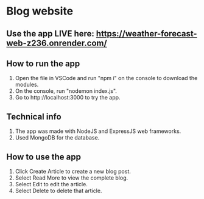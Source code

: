 # Blog website

## Use the app LIVE here: https://weather-forecast-web-z236.onrender.com/

## How to run the app
1. Open the file in VSCode and run "npm i" on the console to download the modules.
2. On the console, run "nodemon index.js".
3. Go to http://localhost:3000 to try the app.

## Technical info
1. The app was made with NodeJS and ExpressJS web frameworks.
2. Used MongoDB for the database.

## How to use the app
1. Click Create Article to create a new blog post.
2. Select Read More to view the complete blog.
3. Select Edit to edit the article.
4. Select Delete to delete that article.
